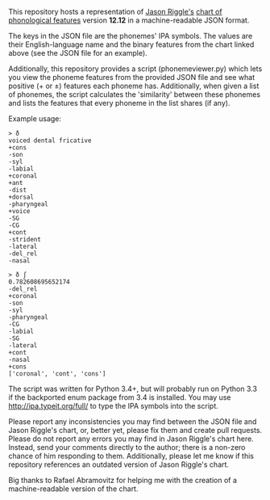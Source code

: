 This repository hosts a representation of [Jason Riggle's](http://hum.uchicago.edu/~jriggle/) [chart of phonological features](https://dl.dropboxusercontent.com/u/5956329/Riggle/PhonChart_v1212.pdf) version **12.12** in a machine-readable JSON format.
 
The keys in the JSON file are the phonemes' IPA symbols. The values are their English-language name and the binary features from the chart linked above (see the JSON file for an example).

Additionally, this repository provides a script (phonemeviewer.py) which lets you view the phoneme features from the provided JSON file and see what positive (+ or ±) features each phoneme has. Additionally, when given a list of phonemes, the script calculates the 'similarity' between these phonemes and lists the features that every phoneme in the list shares (if any).

Example usage:

    > ð
	voiced dental fricative
	+cons
	-son
	-syl
	-labial
	+coronal
	+ant
	-dist
	+dorsal
	-pharyngeal
	+voice
	-SG
	-CG
	+cont
	-strident
	-lateral
	-del_rel
	-nasal

    > ð ʃ
	0.782608695652174
	-del_rel
	+coronal
	-son
	-syl
	-pharyngeal
	-CG
	-labial
	-SG
	-lateral
	+cont
	-nasal
	+cons
	['coronal', 'cont', 'cons']

The script was written for Python 3.4+, but will probably run on Python 3.3 if the backported enum package from 3.4 is installed. You may use http://ipa.typeit.org/full/ to type the IPA symbols into the script.

Please report any inconsistencies you may find between the JSON file and Jason Riggle's chart, or, better yet, please fix them and create pull requests. Please do not report any errors you may find in Jason Riggle's chart here. Instead, send your comments directly to the author; there is a non-zero chance of him responding to them. Additionally, please let me know if this repository references an outdated version of Jason Riggle's chart.

Big thanks to Rafael Abramovitz for helping me with the creation of a machine-readable version of the chart.
